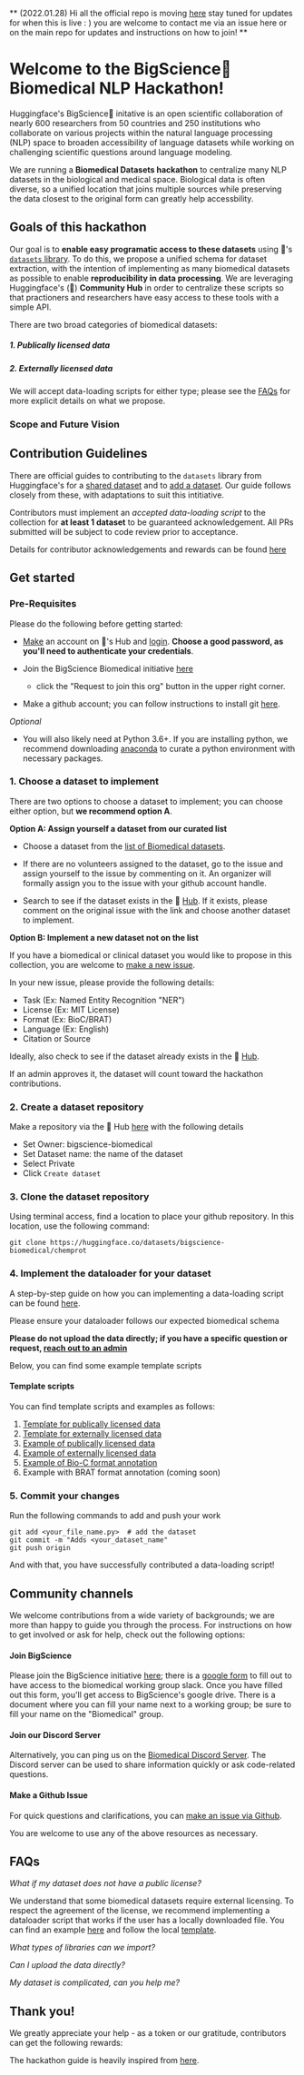 ** (2022.01.28) Hi all the official repo is moving [here](https://github.com/bigscience-workshop/biomedical) stay tuned for updates for when this is live : ) you are welcome to contact me via an issue here or on the main repo for updates and instructions on how to join! **

# Welcome to the BigScience🌸 Biomedical NLP Hackathon!

Huggingface's BigScience🌸 initative is an open scientific collaboration of nearly 600 researchers from 50 countries and 250 institutions who collaborate on various projects within the natural language processing (NLP) space to broaden accessibility of language datasets while working on challenging scientific questions around language modeling.  
<!--- @Natasha From the Data_sourcing wiki  --->

We are running a **Biomedical Datasets hackathon** to centralize many NLP datasets in the biological and medical space. Biological data is often diverse, so a unified location that joins multiple sources while preserving the data closest to the original form can greatly help accessbility.

## Goals of this hackathon

Our goal is to **enable easy programatic access to these datasets** using 🤗's [`datasets` library](https://huggingface.co/docs/datasets/). To do this, we propose a unified schema for dataset extraction, with the intention of implementing as many biomedical datasets as possible to enable **reproducibility in data processing**. We are leveraging Huggingface's (🤗) **Community Hub** in order to centralize these scripts so that practioners and researchers have easy access to these tools with a simple API.

There are two broad categories of biomedical datasets:

##### 1. Publically licensed data
##### 2. Externally licensed data

We will accept data-loading scripts for either type; please see the [FAQs](#FAQs) for more explicit details on what we propose.


### Scope and Future Vision
<!---
Here, we should write maybe 1-3 sentences around our plans for prompting.
-->

## Contribution Guidelines

There are official guides to contributing to the `datasets` library from Huggingface's  for a [shared dataset](https://huggingface.co/docs/datasets/share_dataset.html) and to [add a dataset](https://huggingface.co/docs/datasets/add_dataset.html). Our guide follows closely from these, with adaptations to suit this intitiative.

Contributors must implement an *accepted data-loading script* to the collection for **at least 1 dataset** to be guaranteed acknowledgement. All PRs submitted will be subject to code review prior to acceptance.

Details for contributor acknowledgements and rewards can be found [here](#Thank-you)

## Get started

### Pre-Requisites

Please do the following before getting started: 

- [Make](https://huggingface.co/join) an account on 🤗's Hub and [login](https://huggingface.co/login). **Choose a good password, as you'll need to authenticate your credentials**. 

- Join the BigScience Biomedical initiative [here](https://huggingface.co/bigscience-biomedical)
    - click the "Request to join this org" button in the upper right corner.

- Make a github account; you can follow instructions to install git [here](https://git-scm.com/book/en/v2/Getting-Started-Installing-Git). 

*Optional* <br>
- You will also likely need at Python 3.6+. If you are installing python, we recommend downloading [anaconda](https://docs.anaconda.com/anaconda/install/index.html) to curate a python environment with necessary packages. 

### 1. Choose a dataset to implement

There are two options to choose a dataset to implement; you can choose either option, but **we recommend option A**. 

**Option A: Assign yourself a dataset from our curated list**
- Choose a dataset from the [list of Biomedical datasets](https://github.com/orgs/bigscience-workshop/projects/6/). 

- If there are no volunteers assigned to the dataset, go to the issue and assign yourself to the issue by commenting on it. An organizer will formally assign you to the issue with your github account handle.

<!-- @NATASHA TODO create #self-assign Github actions -->

- Search to see if the dataset exists in the 🤗 [Hub](https://huggingface.co/datasets). If it exists, please comment on the original issue with the link and choose another dataset to implement.

**Option B: Implement a new dataset not on the list**

If you have a biomedical or clinical dataset you would like to propose in this collection, you are welcome to [make a new issue](https://github.com/bigscience-workshop/biomedical/issues/new). 

In your new issue, please provide the following details:

- Task (Ex: Named Entity Recognition "NER")
- License (Ex: MIT License)
- Format (Ex: BioC/BRAT)
- Language (Ex: English)
- Citation or Source

Ideally, also check to see if the dataset already exists in the 🤗 [Hub](https://huggingface.co/datasets). 

If an admin approves it, the dataset will count toward the hackathon contributions.

### 2. Create a dataset repository

Make a repository via the 🤗 Hub [here](https://huggingface.co/new-dataset) with the following details

+ Set Owner: bigscience-biomedical
+ Set Dataset name: the name of the dataset 
+ Select Private
+ Click `Create dataset`

### 3. Clone the dataset repository

Using terminal access, find a location to place your github repository. In this location, use the following command:

```
git clone https://huggingface.co/datasets/bigscience-biomedical/chemprot
```
### 4. Implement the dataloader for your dataset

A step-by-step guide on how you can implementing a data-loading script can be found [here](CONTRIBUTING.md).

Please ensure your dataloader follows our expected biomedical schema <!---  @Natasha This needs to be a hyperlink [Biomedical Schema]() -->

**Please do not upload the data directly; if you have a specific question or request, [reach out to an admin](#Community-channels)**

Below, you can find some example template scripts

#### Template scripts

You can find template scripts and examples as follows: <br>

1. [Template for publically licensed data](templates/template.py)
2. [Template for externally licensed data](templates/template_local.py)
3. [Example of publically licensed data](examples/chemprot.py)
4. [Example of externally licensed data](examples/cellfinder.py)
5. [Example of Bio-C format annotation](examples/bc5cdr.py)
6. Example with BRAT format annotation (coming soon)

<!---
@NATASHA Make DDI script

[Example with BRAT format annotation](examples/ddi.py)
-->

### 5. Commit your changes

Run the following commands to add and push your work

```
git add <your_file_name.py>  # add the dataset
git commit -m "Adds <your_dataset_name"
git push origin
```

And with that, you have successfully contributed a data-loading script!

## Community channels

We welcome contributions from a wide variety of backgrounds; we are more than happy to guide you through the process. For instructions on how to get involved or ask for help, check out the following options:

#### Join BigScience
Please join the BigScience initiative [here](https://bigscience.huggingface.co/); there is a [google form](https://docs.google.com/forms/d/e/1FAIpQLSdF68oPkylNhwrnyrdctdcs0831OULetgfYtr-aVxBg053zqA/viewform) to fill out to have access to the biomedical working group slack. Once you have filled out this form, you'll get access to BigScience's google drive. There is a document where you can fill your name next to a working group; be sure to fill your name on the "Biomedical" group. 

#### Join our Discord Server
Alternatively, you can ping us on the [Biomedical Discord Server](https://discord.gg/PrhGdhJE). The Discord server can be used to share information quickly or ask code-related questions.

#### Make a Github Issue
For quick questions and clarifications, you can [make an issue via Github](https://github.com/bigscience-workshop/biomedical/issues).

You are welcome to use any of the above resources as necessary. 

## FAQs

*What if my dataset does not have a public license?*

We understand that some biomedical datasets require external licensing. To respect the agreement of the license, we recommend implementing a dataloader script that works if the user has a locally downloaded file. You can find an example [here](examples/cellfinder.py) and follow the local [template](templates/template_local.py).

*What types of libraries can we import?*

*Can I upload the data directly?*

*My dataset is complicated, can you help me?*

## Thank you!

We greatly appreciate your help - as a token or our gratitude, contributors can get the following rewards:

The hackathon guide is heavily inspired from [here](https://github.com/bigscience-workshop/data_tooling/wiki/datasets-hackathon).

<!---
@Natasha
Contribution rewards:

- t-shirts?
- can we get a github star/badge that people can host on their profiles
- minimum acknowledgement in a paper; may have authorship
-->
